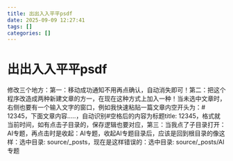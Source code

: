 ```yaml
---
title: 出出入入平平psdf
date: 2025-09-09 12:27:41
tags: []
categories: []
---
```


# 出出入入平平psdf

修改三个地方：第一：移动成功通知不用再点确认，自动消失即可！第二：把这个程序改造成两种新建文章的方一，在现在这种方式上加入一种！当未选中文章时，右侧也要有一个输入文字的窗口，例如我快速粘贴一篇文章内空开头为：# 12345，下面文章内容…..，自动识别#空格后的内容为标题title: 12345，格式就当前时间，如有点击子目录的，保存逻辑也要对应，第三：当我点了子目录打开：AI专题，再点击时是收起：AI专题，收起AI专题目录后，应该是回到根目录的像这样：选中目录: source/_posts，现在是这样错误的：选中目录: source/_posts/AI专题
